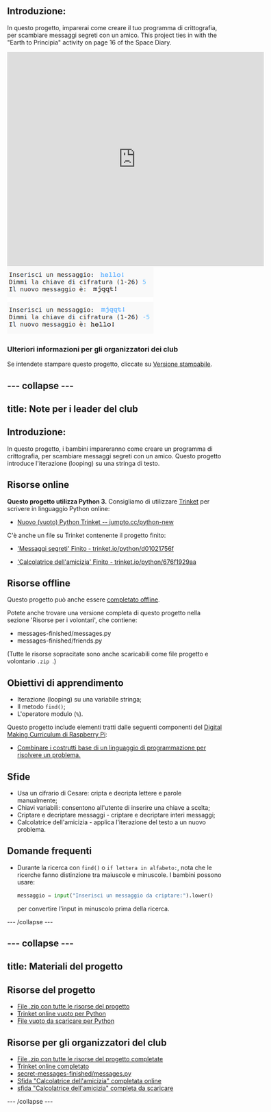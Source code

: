 ## Introduzione:

In questo progetto, imparerai come creare il tuo programma di crittografia, per scambiare messaggi segreti con un amico. This project ties in with the "Earth to Principia" activity on page 16 of the Space Diary.

<div class="trinket">
  <iframe src="https://trinket.io/embed/python/d01021756f?outputOnly=true&start=result" width="600" height="500" frameborder="0" marginwidth="0" marginheight="0" allowfullscreen>
  </iframe>
  <img src="images/messages-finished.png">
</div>

### Ulteriori informazioni per gli organizzatori dei club

Se intendete stampare questo progetto, cliccate su [Versione stampabile](https://projects.raspberrypi.org/it-IT/projects/secret-messages/print).

--- collapse ---
---
title: Note per i leader del club
---
## Introduzione:

In questo progetto, i bambini impareranno come creare un programma di crittografia, per scambiare messaggi segreti con un amico. Questo progetto introduce l'iterazione (looping) su una stringa di testo.

## Risorse online

**Questo progetto utilizza Python 3.** Consigliamo di utilizzare [Trinket](https://trinket.io/) per scrivere in linguaggio Python online:

* [Nuovo (vuoto) Python Trinket -- jumpto.cc/python-new](http://jumpto.cc/python-new)

C'è anche un file su Trinket contenente il progetto finito:

* ['Messaggi segreti' Finito - trinket.io/python/d01021756f](https://trinket.io/python/d01021756f)

* ['Calcolatrice dell'amicizia' Finito - trinket.io/python/676f1929aa](https://trinket.io/python/676f1929aa)

## Risorse offline

Questo progetto può anche essere [completato offline](https://www.codeclubprojects.org/en-GB/resources/python-working-offline/).

Potete anche trovare una versione completa di questo progetto nella sezione 'Risorse per i volontari', che contiene:

* messages-finished/messages.py
* messages-finished/friends.py

(Tutte le risorse sopracitate sono anche scaricabili come file progetto e volontario `.zip `.)

## Obiettivi di apprendimento

* Iterazione (looping) su una variabile stringa;
* Il metodo `find()`;
* L'operatore modulo (`%`).

Questo progetto include elementi tratti dalle seguenti componenti del [Digital Making Curriculum di Raspberry Pi](https://rpf.io/curriculum):

* [Combinare i costrutti base di un linguaggio di programmazione per risolvere un problema.](https://www.raspberrypi.org/curriculum/programming/builder)

## Sfide

* Usa un cifrario di Cesare: cripta e decripta lettere e parole manualmente;
* Chiavi variabili: consentono all'utente di inserire una chiave a scelta;
* Criptare e decriptare messaggi - criptare e decriptare interi messaggi;
* Calcolatrice dell'amicizia - applica l'iterazione del testo a un nuovo problema.

## Domande frequenti

* Durante la ricerca con `find()` o `if lettera in alfabeto:`, nota che le ricerche fanno distinzione tra maiuscole e minuscole. I bambini possono usare:
    
    ```python
    messaggio = input("Inserisci un messaggio da criptare:").lower()
    ```
    
    per convertire l'input in minuscolo prima della ricerca.

--- /collapse ---

--- collapse ---
---
title: Materiali del progetto
---
## Risorse del progetto

* [File .zip con tutte le risorse del progetto](resources/secret-messages-project-resources.zip)
* [Trinket online vuoto per Python](http://jumpto.cc/python-new)
* [File vuoto da scaricare per Python](resources/new-new.py)

## Risorse per gli organizzatori del club

* [File .zip con tutte le risorse del progetto completate](resources/secret-messages-volunteer-resources.zip)
* [Trinket online completato](https://trinket.io/python/d01021756f)
* [secret-messages-finished/messages.py](resources/secret-messages-finished-messages.py)
* [Sfida "Calcolatrice dell'amicizia" completata online](https://trinket.io/python/676f1929aa)
* [sfida "Calcolatrice dell'amicizia" completa da scaricare](resources/friendship-calculator-finished-friends.py)

--- /collapse ---